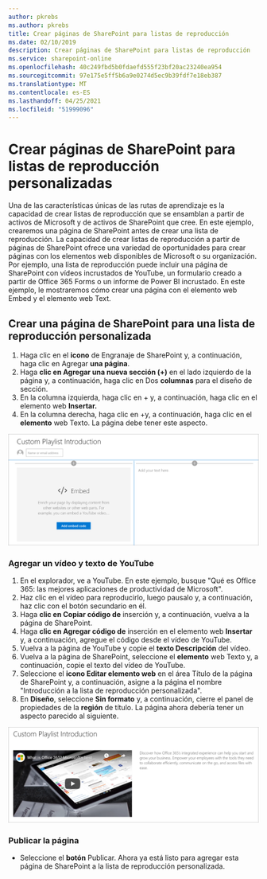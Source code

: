 ```yaml
---
author: pkrebs
ms.author: pkrebs
title: Crear páginas de SharePoint para listas de reproducción
ms.date: 02/10/2019
description: Crear páginas de SharePoint para listas de reproducción
ms.service: sharepoint-online
ms.openlocfilehash: 40c249fbd5b0fdaefd555f23bf20ac23240ea954
ms.sourcegitcommit: 97e175e5ff5b6a9e0274d5ec9b39fdf7e18eb387
ms.translationtype: MT
ms.contentlocale: es-ES
ms.lasthandoff: 04/25/2021
ms.locfileid: "51999096"
---
```

# <a name="create-sharepoint-pages-for-custom-playlists"></a>Crear páginas de SharePoint para listas de reproducción personalizadas

Una de las características únicas de las rutas de aprendizaje es la capacidad de crear listas de reproducción que se ensamblan a partir de activos de Microsoft y de activos de SharePoint que cree. En este ejemplo, crearemos una página de SharePoint antes de crear una lista de reproducción. La capacidad de crear listas de reproducción a partir de páginas de SharePoint ofrece una variedad de oportunidades para crear páginas con los elementos web disponibles de Microsoft o su organización. Por ejemplo, una lista de reproducción puede incluir una página de SharePoint con vídeos incrustados de YouTube, un formulario creado a partir de Office 365 Forms o un informe de Power BI incrustado. En este ejemplo, le mostraremos cómo crear una página con el elemento web Embed y el elemento web Text.  

## <a name="create-a-sharepoint-page-for-a-custom-playlist"></a>Crear una página de SharePoint para una lista de reproducción personalizada

1. Haga clic en el **icono** de Engranaje de SharePoint y, a continuación, haga clic en Agregar **una página**.
2. Haga **clic en Agregar una nueva sección (+)** en el lado izquierdo de la página y, a continuación, haga clic en Dos **columnas** para el diseño de sección.
3. En la columna izquierda, haga clic en + y, a continuación, haga clic en el elemento web **Insertar.** 
4. En la columna derecha, haga clic en +y, a continuación, haga clic en el **elemento** web Texto. La página debe tener este aspecto.

![cg-pagenewstart.png](media/cg-pagenewstart.png)

### <a name="add-a-video-and-text-from-youtube"></a>Agregar un vídeo y texto de YouTube

1. En el explorador, ve a YouTube. En este ejemplo, busque "Qué es Office 365: las mejores aplicaciones de productividad de Microsoft".
2. Haz clic en el vídeo para reproducirlo, luego pausalo y, a continuación, haz clic con el botón secundario en él. 
3. Haga **clic en Copiar código de** inserción y, a continuación, vuelva a la página de SharePoint. 
4. Haga **clic en Agregar código de** inserción en el elemento web **Insertar** y, a continuación, agregue el código desde el vídeo de YouTube.
5. Vuelva a la página de YouTube y copie el **texto Descripción** del vídeo. 
6. Vuelva a la página de SharePoint, seleccione el **elemento** web Texto y, a continuación, copie el texto del vídeo de YouTube.
7. Seleccione el **icono Editar elemento web** en el área Título de la página de SharePoint y, a continuación, asigne a la página el nombre "Introducción a la lista de reproducción personalizada". 
8. En **Diseño**, seleccione **Sin formato** y, a continuación, cierre el panel de propiedades de la **región** de título. La página ahora debería tener un aspecto parecido al siguiente. 

![cg-pagenewfinish.png](media/cg-pagenewfinish.png)

### <a name="publish-the-page"></a>Publicar la página

- Seleccione el **botón** Publicar. Ahora ya está listo para agregar esta página de SharePoint a la lista de reproducción personalizada. 